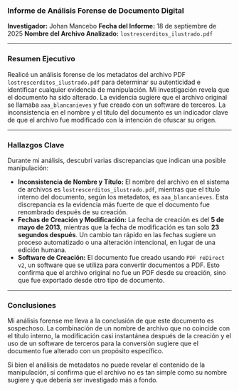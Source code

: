 
### **Informe de Análisis Forense de Documento Digital**

**Investigador:** Johan Mancebo
**Fecha del Informe:** 18 de septiembre de 2025
**Nombre del Archivo Analizado:** `lostrescerditos_ilustrado.pdf`

---

### **Resumen Ejecutivo**

Realicé un análisis forense de los metadatos del archivo PDF `lostrescerditos_ilustrado.pdf` para determinar su autenticidad e identificar cualquier evidencia de manipulación. Mi investigación revela que el documento ha sido alterado. La evidencia sugiere que el archivo original se llamaba `aaa_blancanieves` y fue creado con un software de terceros. La inconsistencia en el nombre y el título del documento es un indicador clave de que el archivo fue modificado con la intención de ofuscar su origen.

---

### **Hallazgos Clave**

Durante mi análisis, descubrí varias discrepancias que indican una posible manipulación:

* **Inconsistencia de Nombre y Título:** El nombre del archivo en el sistema de archivos es `lostrescerditos_ilustrado.pdf`, mientras que el título interno del documento, según los metadatos, es `aaa_blancanieves`. Esta discrepancia es la evidencia más fuerte de que el documento fue renombrado después de su creación.
* **Fechas de Creación y Modificación:** La fecha de creación es del **5 de mayo de 2013**, mientras que la fecha de modificación es tan solo **23 segundos después**. Un cambio tan rápido en las fechas sugiere un proceso automatizado o una alteración intencional, en lugar de una edición humana.
* **Software de Creación:** El documento fue creado usando `PDF reDirect v2`, un software que se utiliza para convertir documentos a PDF. Esto confirma que el archivo original no fue un PDF desde su creación, sino que fue exportado desde otro tipo de documento.

---

### **Conclusiones**

Mi análisis forense me lleva a la conclusión de que este documento es sospechoso. La combinación de un nombre de archivo que no coincide con el título interno, la modificación casi instantánea después de la creación y el uso de un software de terceros para la conversión sugiere que el documento fue alterado con un propósito específico.

Si bien el análisis de metadatos no puede revelar el contenido de la manipulación, sí confirma que el archivo no es tan simple como su nombre sugiere y que debería ser investigado más a fondo.
